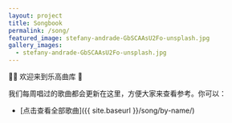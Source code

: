 ```yaml
---
layout: project
title: Songbook
permalink: /song/
featured_image: stefany-andrade-GbSCAAsU2Fo-unsplash.jpg
gallery_images:
  - stefany-andrade-GbSCAAsU2Fo-unsplash.jpg
---
```


👏🏼 欢迎来到乐高曲库 🎉

我们每周唱过的歌曲都会更新在这里，方便大家来查看参考。你可以：

* [点击查看全部歌曲]({{ site.baseurl }}/song/by-name/)
  
[comment]: <> (但是我们觉得，)

[comment]: <> (* [按照曲调查看歌曲]&#40;{{ site.baseurl }}/all-songs-by-key/&#41;)

[comment]: <> (更方便。)

[comment]: <> (当然，你也可以从其他维度查看歌曲：)

[comment]: <> (* 艺术家)

[comment]: <> (* 专辑)

[comment]: <> (或者，你可以了解一下)

[comment]: <> (* 敬拜主领经常带的歌曲)
